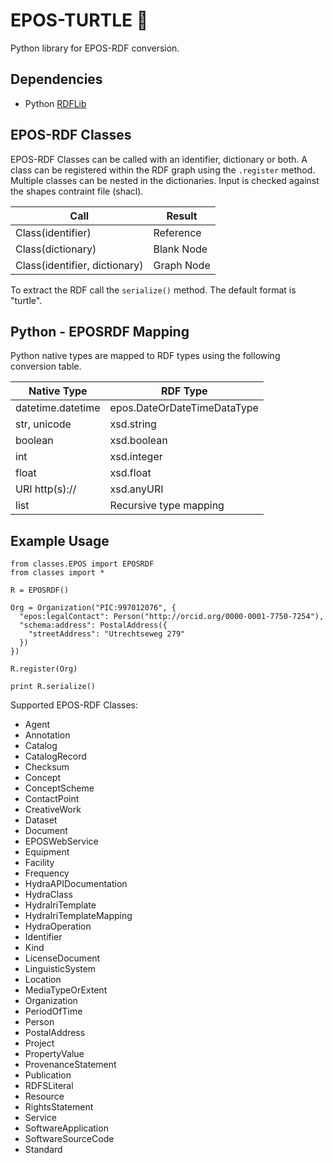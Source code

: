 # EPOS-TURTLE 🐢

Python library for EPOS-RDF conversion.

## Dependencies

* Python [RDFLib](https://rdflib.readthedocs.io/en/stable/)

## EPOS-RDF Classes

EPOS-RDF Classes can be called with an identifier, dictionary or both. A class can be registered within the RDF graph using the `.register` method. Multiple classes can be nested in the dictionaries. Input is checked against the shapes contraint file (shacl).

| Call                          | Result     |
| ----------------------------- | ---------- |
| Class(identifier)             | Reference  |
| Class(dictionary)             | Blank Node |
| Class(identifier, dictionary) | Graph Node |

To extract the RDF call the `serialize()` method. The default format is "turtle".

## Python - EPOSRDF Mapping

Python native types are mapped to RDF types using the following conversion table.

| Native Type       | RDF Type                    |
| ----------------- | --------------------------- |
| datetime.datetime | epos.DateOrDateTimeDataType |
| str, unicode      | xsd.string                  |
| boolean           | xsd.boolean                 |
| int               | xsd.integer                 |
| float             | xsd.float                   |
| URI http(s)://    | xsd.anyURI                  |
| list              | Recursive type mapping      |

## Example Usage

    from classes.EPOS import EPOSRDF
    from classes import *

    R = EPOSRDF()

    Org = Organization("PIC:997012076", {
      "epos:legalContact": Person("http://orcid.org/0000-0001-7750-7254"),
      "schema:address": PostalAddress({
        "streetAddress": "Utrechtseweg 279"
      })
    })

    R.register(Org)

    print R.serialize()

Supported EPOS-RDF Classes:

* Agent
* Annotation
* Catalog
* CatalogRecord
* Checksum
* Concept
* ConceptScheme
* ContactPoint
* CreativeWork
* Dataset
* Document
* EPOSWebService
* Equipment
* Facility
* Frequency
* HydraAPIDocumentation
* HydraClass
* HydraIriTemplate
* HydraIriTemplateMapping
* HydraOperation
* Identifier
* Kind
* LicenseDocument
* LinguisticSystem
* Location
* MediaTypeOrExtent
* Organization
* PeriodOfTime
* Person
* PostalAddress
* Project
* PropertyValue
* ProvenanceStatement
* Publication
* RDFSLiteral
* Resource
* RightsStatement
* Service
* SoftwareApplication
* SoftwareSourceCode
* Standard

